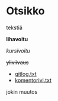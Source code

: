 # Otsikko

tekstiä

**lihavoitu**

*kursivoitu*

~~yliviivaus~~

* [gitlog.txt](https://github.com/hisahi/otm-harjoitustyo/blob/master/laskarit/viikko1/gitlog.txt)
* [komentorivi.txt](https://github.com/hisahi/otm-harjoitustyo/blob/master/laskarit/viikko1/komentorivi.txt)

jokin muutos

